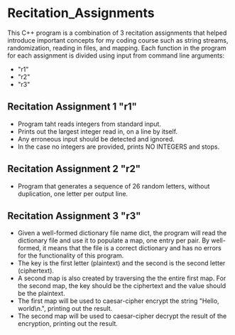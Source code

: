 # Recitation_Assignments
This C++ program is a combination of 3 recitation assignments that helped introduce important concepts for my coding course such as string streams, randomization, reading in files, and mapping. 
Each function in the program for each assignment is divided using input from command line arguments:
- "r1"
- "r2"
- "r3"

## Recitation Assignment 1 "r1"
- Program taht reads integers from standard input.
- Prints out the largest integer read in, on a line by itself.
- Any erroneous input should be detected and ignored.
- In the case no integers are provided, prints NO INTEGERS and stops.

## Recitation Assignment 2 "r2"
- Program that generates a sequence of 26 random letters, without duplication, one letter per output line. 

## Recitation Assignment 3 "r3"
- Given a well-formed dictionary file name dict, the program will read the dictionary file and use it to populate a map, one entry per pair. By well-formed, it means that the file is a correct dictionary and has no errors for the functionality of this program.
- The key is the first letter (plaintext) and the second is the second letter (ciphertext).
- A second map is also created by traversing the the entire first map. For the second map, the key should be the ciphertext and the value should be the plaintext.
- The first map will be used to caesar-cipher encrypt the string "Hello, world\n.", printing out the result.
- The second map will be used to caesar-cipher decrypt the result of the encryption, printing out the result.
